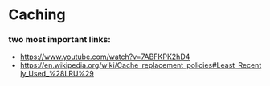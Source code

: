 # Caching

### two most important links:
- https://www.youtube.com/watch?v=7ABFKPK2hD4
- https://en.wikipedia.org/wiki/Cache_replacement_policies#Least_Recently_Used_%28LRU%29